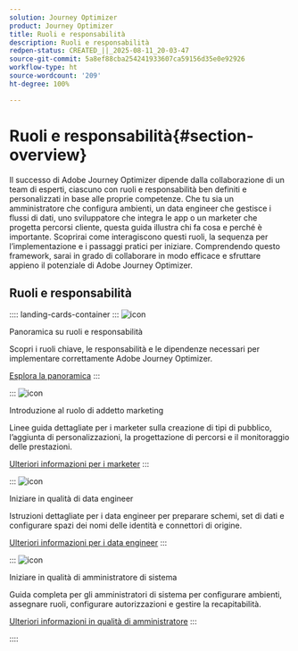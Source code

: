 ```yaml
---
solution: Journey Optimizer
product: Journey Optimizer
title: Ruoli e responsabilità
description: Ruoli e responsabilità
redpen-status: CREATED_||_2025-08-11_20-03-47
source-git-commit: 5a8ef88cba254241933607ca59156d35e0e92926
workflow-type: ht
source-wordcount: '209'
ht-degree: 100%

---
```



# Ruoli e responsabilità{#section-overview}

Il successo di Adobe Journey Optimizer dipende dalla collaborazione di un team di esperti, ciascuno con ruoli e responsabilità ben definiti e personalizzati in base alle proprie competenze. Che tu sia un amministratore che configura ambienti, un data engineer che gestisce i flussi di dati, uno sviluppatore che integra le app o un marketer che progetta percorsi cliente, questa guida illustra chi fa cosa e perché è importante. Scoprirai come interagiscono questi ruoli, la sequenza per l’implementazione e i passaggi pratici per iniziare. Comprendendo questo framework, sarai in grado di collaborare in modo efficace e sfruttare appieno il potenziale di Adobe Journey Optimizer.

## Ruoli e responsabilità

:::: landing-cards-container
:::
![icon](https://cdn.experienceleague.adobe.com/icons/book.svg?lang=it)

Panoramica su ruoli e responsabilità

Scopri i ruoli chiave, le responsabilità e le dipendenze necessari per implementare correttamente Adobe Journey Optimizer.

[Esplora la panoramica](../using/start/quick-start.md)
:::

:::
![icon](https://cdn.experienceleague.adobe.com/icons/bullseye.svg?lang=it)

Introduzione al ruolo di addetto marketing

Linee guida dettagliate per i marketer sulla creazione di tipi di pubblico, l’aggiunta di personalizzazioni, la progettazione di percorsi e il monitoraggio delle prestazioni.

[Ulteriori informazioni per i marketer](../using/start/path/marketer.md)
:::

:::
![icon](https://cdn.experienceleague.adobe.com/icons/code-branch.svg?lang=it)

Iniziare in qualità di data engineer

Istruzioni dettagliate per i data engineer per preparare schemi, set di dati e configurare spazi dei nomi delle identità e connettori di origine.

[Ulteriori informazioni per i data engineer](../using/start/path/data-engineer.md)
:::

:::
![icon](https://cdn.experienceleague.adobe.com/icons/gear.svg?lang=it)

Iniziare in qualità di amministratore di sistema

Guida completa per gli amministratori di sistema per configurare ambienti, assegnare ruoli, configurare autorizzazioni e gestire la recapitabilità.

[Ulteriori informazioni in qualità di amministratore](../using/start/path/administrator.md)
:::

::::
